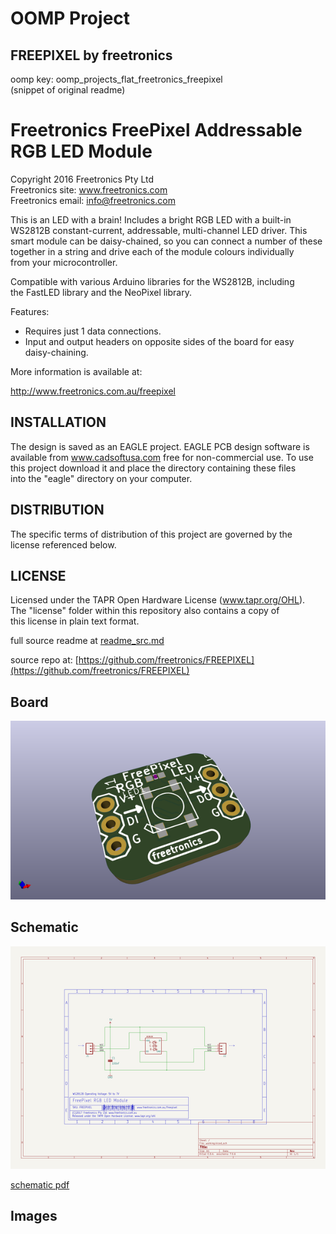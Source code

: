 # OOMP Project  
## FREEPIXEL  by freetronics  
  
oomp key: oomp_projects_flat_freetronics_freepixel  
(snippet of original readme)  
  
Freetronics FreePixel Addressable RGB LED Module  
=================================================  
Copyright 2016 Freetronics Pty Ltd    
Freetronics site:  www.freetronics.com    
Freetronics email: info@freetronics.com    
  
This is an LED with a brain! Includes a bright RGB LED with a built-in  
WS2812B constant-current, addressable, multi-channel LED driver. This  
smart module can be daisy-chained, so you can connect a number of these  
together in a string and drive each of the module colours individually  
from your microcontroller.  
  
Compatible with various Arduino libraries for the WS2812B, including  
the FastLED library and the NeoPixel library.  
  
Features:  
  
 * Requires just 1 data connections.  
 * Input and output headers on opposite sides of the board for easy  
   daisy-chaining.  
  
More information is available at:  
  
  http://www.freetronics.com.au/freepixel  
  
  
INSTALLATION  
------------  
The design is saved as an EAGLE project. EAGLE PCB design software is  
available from www.cadsoftusa.com free for non-commercial use. To use  
this project download it and place the directory containing these files  
into the "eagle" directory on your computer.  
  
  
DISTRIBUTION  
------------  
The specific terms of distribution of this project are governed by the  
license referenced below.  
  
  
LICENSE  
-------  
Licensed under the TAPR Open Hardware License (www.tapr.org/OHL).  
The "license" folder within this repository also contains a copy of  
this license in plain text format.  
  
  full source readme at [readme_src.md](readme_src.md)  
  
source repo at: [https://github.com/freetronics/FREEPIXEL](https://github.com/freetronics/FREEPIXEL)  
## Board  
  
[![working_3d.png](working_3d_600.png)](working_3d.png)  
## Schematic  
  
[![working_schematic.png](working_schematic_600.png)](working_schematic.png)  
  
[schematic pdf](working_schematic.pdf)  
## Images  
